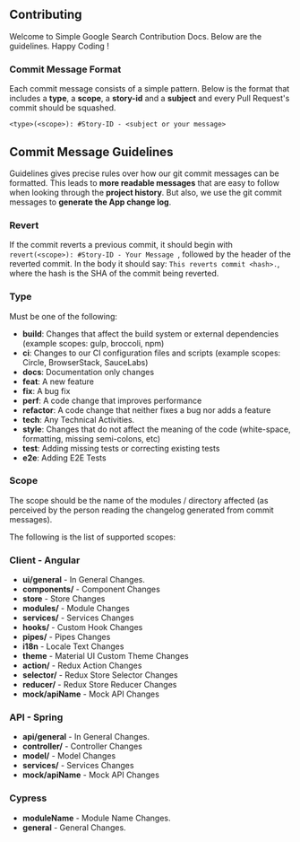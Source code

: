 ## Contributing

Welcome to Simple Google Search Contribution Docs. Below are the guidelines. Happy Coding !

### Commit Message Format
Each commit message consists of a simple pattern.  Below is the
format that includes a **type**, a **scope**, a **story-id** and a **subject** and every Pull Request's commit should be squashed.

```
<type>(<scope>): #Story-ID - <subject or your message>
```

## Commit Message Guidelines
Guidelines gives precise rules over how our git commit messages can be formatted.  This leads to **more
readable messages** that are easy to follow when looking through the **project history**.  But also,
we use the git commit messages to **generate the App change log**.

### Revert
If the commit reverts a previous commit, it should begin with `revert(<scope>): #Story-ID - Your Message `, followed by the header of the reverted commit. In the body it should say: `This reverts commit <hash>.`, where the hash is the SHA of the commit being reverted.

### Type
Must be one of the following:

* **build**: Changes that affect the build system or external dependencies (example scopes: gulp, broccoli, npm)
* **ci**: Changes to our CI configuration files and scripts (example scopes: Circle, BrowserStack, SauceLabs)
* **docs**: Documentation only changes
* **feat**: A new feature
* **fix**: A bug fix
* **perf**: A code change that improves performance
* **refactor**: A code change that neither fixes a bug nor adds a feature
* **tech**: Any Technical Activities.
* **style**: Changes that do not affect the meaning of the code (white-space, formatting, missing semi-colons, etc)
* **test**: Adding missing tests or correcting existing tests
* **e2e**: Adding E2E Tests

### Scope
The scope should be the name of the modules / directory affected (as perceived by the person reading the changelog generated from commit messages).

The following is the list of supported scopes:

### Client - Angular
* **ui/general** - In General Changes.
* **components/<componentName>** - Component Changes
* **store** - Store Changes
* **modules/<moduleName>** - Module Changes
* **services/<serviceName>** - Services Changes
* **hooks/<hooksName>** - Custom Hook Changes
* **pipes/<hooksName>** - Pipes Changes
* **i18n** - Locale Text Changes
* **theme** - Material UI Custom Theme Changes
* **action/<actionName>** - Redux Action Changes
* **selector/<selectorName>** - Redux Store Selector Changes
* **reducer/<reducerName>** - Redux Store Reducer Changes
* **mock/apiName** - Mock API Changes

### API - Spring
* **api/general** - In General Changes.
* **controller/<controllerName>** - Controller Changes
* **model/<modelName>** - Model Changes
* **services/<serviceName>** - Services Changes
* **mock/apiName** - Mock API Changes
  
### Cypress
* **moduleName** - Module Name Changes.
* **general** - General Changes.
